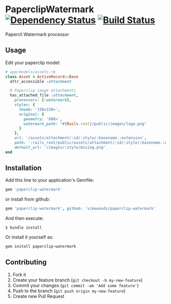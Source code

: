 # PaperclipWatermark [![Dependency Status](https://gemnasium.com/vikewoods/paperclip-watermark.png)](https://gemnasium.com/vikewoods/paperclip-watermark) [![Build Status](https://travis-ci.org/vikewoods/paperclip-watermark.png)](https://travis-ci.org/vikewoods/paperclip-watermark)

Papercli Watermark processor

## Usage
Edit your paperclip model:

```ruby
# app/models/assets.rb
class Asset < ActiveRecord::Base
  attr_accessible :attachment

  # Paperclip image attachments
  has_attached_file :attachment,
    processors: [:watermark],
    styles: {
      thumb: '150x150>',
      original: {
        geometry: '800>',
        watermark_path: "#{Rails.root}/public/images/logo.png"
      }
    },
    url: '/assets/attachment/:id/:style/:basename.:extension',
    path: ':rails_root/public/assets/attachment/:id/:style/:basename.:extension',
    default_url: '/images/:style/mising.png'
end

```

## Installation
Add this line to your application's Gemfile:
```ruby
gem 'paperclip-watermark'
```

or install from github:
```ruby
gem 'paperclip-watermark', github: 'vikewoods/paperclip-watermark'
```

And then execute:

    $ bundle install

Or install it yourself as:
```ruby
gem install paperclip-watermark
```

## Contributing
1. Fork it
2. Create your feature branch (`git checkout -b my-new-feature`)
3. Commit your changes (`git commit -am 'Add some feature'`)
4. Push to the branch (`git push origin my-new-feature`)
5. Create new Pull Request
